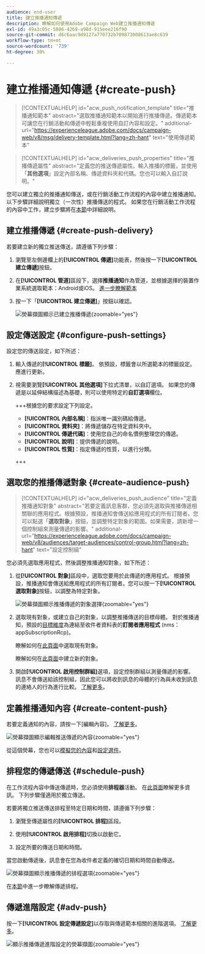 ```yaml
---
audience: end-user
title: 建立推播通知傳遞
description: 瞭解如何使用Adobe Campaign Web建立推播通知傳遞
exl-id: 49a3c05c-5806-4269-a98d-915eee216f90
source-git-commit: d6c6aac9d9127a770732b709873008613ae8c639
workflow-type: tm+mt
source-wordcount: '739'
ht-degree: 30%

---
```


# 建立推播通知傳遞 {#create-push}

>[!CONTEXTUALHELP]
>id="acw_push_notification_template"
>title="推播通知範本"
>abstract="選取推播通知範本以開始進行推播傳遞。傳遞範本可讓您在行銷活動和傳遞中輕鬆重複使用自訂內容和設定。"
>additional-url="https://experienceleague.adobe.com/docs/campaign-web/v8/msg/delivery-template.html?lang=zh-hant" text="使用傳遞範本"

>[!CONTEXTUALHELP]
>id="acw_deliveries_push_properties"
>title="推播傳遞屬性"
>abstract="定義您的推送傳遞屬性。輸入推播的標籤，並使用「**其他選項**」設定內部名稱、傳遞資料夾和代碼。您也可以輸入自訂說明。"

您可以建立獨立的推播通知傳送，或在行銷活動工作流程的內容中建立推播通知。 以下步驟詳細說明獨立（一次性）推播傳送的程式。 如果您在行銷活動工作流程的內容中工作，建立步驟將在[本節](../workflows/activities/channels.md#create-a-delivery-in-a-campaign-workflow)中詳細說明。

## 建立推播傳遞 {#create-push-delivery}

若要建立新的獨立推送傳送，請遵循下列步驟：

1. 瀏覽至左側邊欄上的&#x200B;**[!UICONTROL 傳遞]**&#x200B;功能表，然後按一下&#x200B;**[!UICONTROL 建立傳遞]**&#x200B;按鈕。

1. 在&#x200B;**[!UICONTROL 管道]**&#x200B;區段下，選擇&#x200B;**推播通知**&#x200B;作為管道，並根據選擇的裝置作業系統選取範本：Android或iOS。 [進一步瞭解範本](../msg/delivery-template.md)

1. 按一下「**[!UICONTROL 建立傳遞]**」按鈕以確認。

   ![熒幕擷圖顯示已建立推播傳遞](assets/push_create_1.png){zoomable="yes"}

## 設定傳送設定 {#configure-push-settings}

設定您的傳送設定，如下所述：

1. 輸入傳遞的&#x200B;**[!UICONTROL 標籤]**。 依預設，標籤會以所選範本的標籤設定。 應進行更新。

1. 視需要瀏覽&#x200B;**[!UICONTROL 其他選項]**&#x200B;下拉式清單，以自訂選項。 如果您的傳遞是以延伸結構描述為基礎，則可以使用特定的&#x200B;**自訂選項**&#x200B;欄位。

   +++根據您的要求設定下列設定。
   * **[!UICONTROL 內部名稱]**：指派唯一識別碼給傳遞。
   * **[!UICONTROL 資料夾]**：將傳遞儲存在特定資料夾中。
   * **[!UICONTROL 傳遞代碼]**：使用您自己的命名慣例整理您的傳遞。
   * **[!UICONTROL 說明]**：提供傳遞的說明。
   * **[!UICONTROL 性質]**：指定傳遞的性質，以進行分類。

   +++

## 選取您的推播傳遞對象 {#create-audience-push}

>[!CONTEXTUALHELP]
>id="acw_deliveries_push_audience"
>title="定義推播通知對象"
>abstract="若要定義訊息客群，您必須先選取與推播傳遞相關聯的應用程式。根據預設，推播通知會傳送給應用程式的所有訂閱者。您可以點選「**選取對象**」按鈕，並調整特定對象的範圍。如果需要，請新增一個控制組來測量傳遞的影響。"
>additional-url="https://experienceleague.adobe.com/docs/campaign-web/v8/audiences/target-audiences/control-group.html?lang=zh-hant" text="設定控制組"

您必須先選取應用程式，然後調整推播通知對象，如下所述：

1. 從&#x200B;**[!UICONTROL 對象]**&#x200B;區段中，選取您要用於此傳遞的應用程式。 根據預設，推播通知會傳送給應用程式的所有訂閱者。您可以按一下&#x200B;**[!UICONTROL 選取對象]**&#x200B;按鈕，以調整為特定對象。

   ![熒幕擷圖顯示推播傳遞的對象選擇](assets/push_create_2.png){zoomable="yes"}

1. 選取現有對象，或建立自己的對象，以調整推播傳送的目標母體。 對於推播通知，預設的[目標維度](../audience/about-recipients.md#targeting-dimensions)為連結至收件者資料表的&#x200B;**訂閱者應用程式** (nms：appSubscriptionRcp)。

   瞭解如何在[此頁面](../audience/add-audience.md)中選取現有對象。

   瞭解如何在[此頁面](../audience/one-time-audience.md)中建立新的對象。

1. 開啟&#x200B;**[!UICONTROL 啟用控制群組]**&#x200B;選項，設定控制群組以測量傳遞的影響。 訊息不會傳送給該控制組，因此您可以將收到訊息的母體的行為與未收到訊息的連絡人的行為進行比較。 [了解更多](../audience/control-group.md)。

## 定義推播通知內容 {#create-content-push}

若要定義通知的內容，請按一下[編輯內容]。**&#x200B;** [了解更多](content-push.md)。

![熒幕擷圖顯示編輯推送傳遞的內容](assets/push_create_5.png){zoomable="yes"}

從這個熒幕，您也可以[模擬您的內容](../preview-test/preview-test.md)和[設定選件](../msg/offers.md)。

## 排程您的傳遞傳送 {#schedule-push}

在工作流程內容中傳送傳遞時，您必須使用&#x200B;**排程器**&#x200B;活動。 在[此頁面](../workflows/activities/scheduler.md)瞭解更多資訊。 下列步驟僅適用於獨立傳送。

若要將獨立推送傳送排程至特定日期和時間，請遵循下列步驟：

1. 瀏覽至傳遞屬性的&#x200B;**[!UICONTROL 排程]**&#x200B;區段。

1. 使用&#x200B;**[!UICONTROL 啟用排程]**&#x200B;切換以啟動它。

1. 設定所要的傳送日期和時間。

當您啟動傳遞後，訊息會在您為收件者定義的確切日期和時間自動傳送。

![熒幕擷圖顯示推播傳遞的排程選項](assets/push_create_3.png){zoomable="yes"}

在[本節](../msg/gs-deliveries.md#gs-schedule)中進一步瞭解傳遞排程。

## 傳遞進階設定 {#adv-push}

按一下&#x200B;**[!UICONTROL 設定傳遞設定]**&#x200B;以存取與傳遞範本相關的進階選項。 [了解更多](../advanced-settings/delivery-settings.md)。

![顯示推播傳遞進階設定的熒幕擷圖](assets/push_create_4.png){zoomable="yes"}